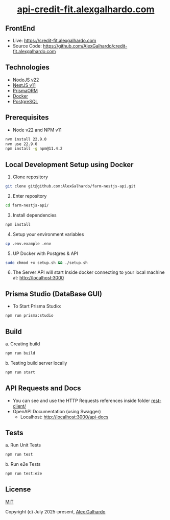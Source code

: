 <h1 align="center"><a href="https://api-credit-fit.alexgalhardo.com" target="_blank">api-credit-fit.alexgalhardo.com</a></h1>

## FrontEnd

- Live: <https://credit-fit.alexgalhardo.com>
- Source Code: <https://github.com/AlexGalhardo/credit-fit.alexgalhardo.com>

## Technologies

- [NodeJS v22](https://nodejs.org/en)
- [NestJS v11](https://nestjs.com/)
- [PrismaORM](https://www.prisma.io/)
- [Docker](https://docs.docker.com/)
- [PostgreSQL](https://www.postgresql.org/)

## Prerequisites

- Node v22 and NPM v11

```bash
nvm install 22.9.0
nvm use 22.9.0
npm install -g npm@11.4.2
```

## Local Development Setup using Docker

1. Clone repository

```bash
git clone git@github.com:AlexGalhardo/farm-nestjs-api.git
```

2. Enter repository

```bash
cd farm-nestjs-api/
```

3. Install dependencies

```bash
npm install
```

4. Setup your environment variables

```bash
cp .env.example .env
```

5. UP Docker with Postgres & API

```bash
sudo chmod +x setup.sh && ./setup.sh
```

6. The Server API will start Inside docker connecting to your local machine at: <http://localhost:3000>

## Prisma Studio (DataBase GUI)

- To Start Prisma Studio:

```bash
npm run prisma:studio
```

## Build

a. Creating build

```bash
npm run build
```

b. Testing build server locally

```bash
npm run start
```

## API Requests and Docs

- You can see and use the HTTP Requests references inside folder [rest-client/](rest-client/)
- OpenAPI Documentation (using Swagger)
  - Localhost: <http://localhost:3000/api-docs>

## Tests

a. Run Unit Tests

```bash
npm run test
````

b. Run e2e Tests

```bash
npm run test:e2e
```

## License

[MIT](http://opensource.org/licenses/MIT)

Copyright (c) July 2025-present, [Alex Galhardo](https://github.com/AlexGalhardo)
